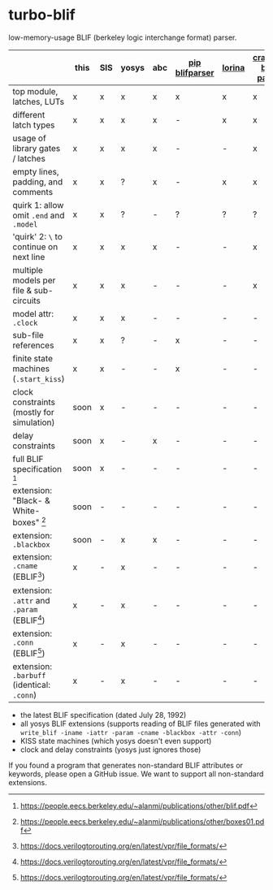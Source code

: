 # turbo-blif

low-memory-usage BLIF (berkeley logic interchange format) parser.

|                                             | this | SIS | yosys | abc | [pip blifparser] | [lorina] | [crates.io blif-parser] | [quaigh] | [libblifparse] | [spydrnet] |
| ------------------------------------------- | ---- | --- | ----- | --- | ---------------- | -------- | ----------------------- | -------- | -------------- | ---------- |
| top module, latches, LUTs                   |  x   |  x  |   x   |  x  |         x        |     x    |          x              |    x     |        x       |     x      |
| different latch types                       |  x   |  x  |   x   |  x  |         -        |     x    |          x              |    -     |        x       |     -      |
| usage of library gates / latches            |  x   |  x  |   x   |  x  |         -        |     -    |          x              |    -     |        -       |     ~      |
| empty lines, padding, and comments          |  x   |  x  |   ?   |  x  |         -        |     x    |          x              |    x     |        x       |     x      |
| quirk 1: allow omit `.end` and `.model`     |  x   |  x  |   ?   |  -  |         ?        |     ?    |          ?              |    -     |        -       |     ?      |
| 'quirk' 2: `\` to continue on next line     |  x   |  x  |   x   |  x  |         -        |     -    |          x              |    x     |        x       |     x      |
| multiple models per file & sub-circuits     |  x   |  x  |   x   |  -  |         -        |     -    |          x              |    -     |        x       |     x      |
| model attr: `.clock`                        |  x   |  x  |   x   |  -  |         -        |     -    |          -              |    -     |        -       |     x      |
| sub-file references                         |  x   |  x  |   ?   |  -  |         x        |     -    |          -              |    -     |        -       |     -      |
| finite state machines (`.start_kiss`)       |  x   |  x  |   -   |  -  |         x        |     -    |          -              |    -     |        -       |     -      |
| clock constraints (mostly for simulation)   | soon |  x  |   -   |  -  |         -        |     -    |          -              |    -     |        -       |     -      |
| delay constraints                           | soon |  x  |   -   |  x  |         -        |     -    |          -              |    -     |        -       |     -      |
| full BLIF specification [^1]                | soon |  x  |   -   |  -  |         -        |     -    |          -              |    -     |        -       |     -      |
| extension: "Black- & White-boxes" [^2]      | soon |  -  |   -   |  -  |         -        |     -    |          -              |    -     |        -       |     -      |
| extension: `.blackbox`                      | soon |  -  |   x   |  x  |         -        |     -    |          -              |    -     |        x       |     x      |
| extension: `.cname` (EBLIF[^3])             |  x   |  -  |   x   |  -  |         -        |     -    |          -              |    -     |        x       |     x      |
| extension: `.attr` and `.param` (EBLIF[^3]) |  x   |  -  |   x   |  -  |         -        |     -    |          -              |    -     |        x       |     x      |
| extension: `.conn` (EBLIF[^3])              |  x   |  -  |   x   |  -  |         -        |     -    |          -              |    -     |        x       |     x      |
| extension: `.barbuff` (identical: `.conn`)  |  x   |  -  |   x   |  -  |         -        |     -    |          -              |    -     |        -       |     -      |



[^1]: https://people.eecs.berkeley.edu/~alanmi/publications/other/blif.pdf
[^2]: https://people.eecs.berkeley.edu/~alanmi/publications/other/boxes01.pdf
[^3]: https://docs.verilogtorouting.org/en/latest/vpr/file_formats/

[pip blifparser]: https://github.com/mario33881/blifparser
[lorina]: https://github.com/hriener/lorina
[crates.io blif-parser]: https://github.com/ucb-bar/blif-parser/
[quaigh]: https://github.com/Coloquinte/quaigh/
[libblifparse]: https://github.com/verilog-to-routing/libblifparse
[spydrnet]: https://github.com/byuccl/spydrnet

- the latest BLIF specification (dated July 28, 1992)
- all yosys BLIF extensions
  (supports reading of BLIF files generated with `write_blif -iname -iattr -param -cname -blackbox -attr -conn`)
- KISS state machines (which yosys doesn't even support)
- clock and delay constraints (yosys just ignores those)

If you found a program that generates non-standard BLIF attributes or keywords, please open a GitHub issue.
We want to support all non-standard extensions.
